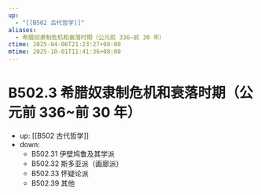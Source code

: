 ```yaml
---
up:
  - "[[B502 古代哲学]]"
aliases:
  - 希腊奴隶制危机和衰落时期（公元前 336~前 30 年）
ctime: 2025-04-06T21:23:27+08:00
mtime: 2025-10-01T11:41:36+08:00
---
```


# B502.3 希腊奴隶制危机和衰落时期（公元前 336~前 30 年）

- up: [[B502 古代哲学]]
- down:	
	- B502.31 伊壁鸠鲁及其学派
	- B502.32 斯多亚派（画廊派）
	- B502.33 怀疑论派
	- B502.39 其他
	
